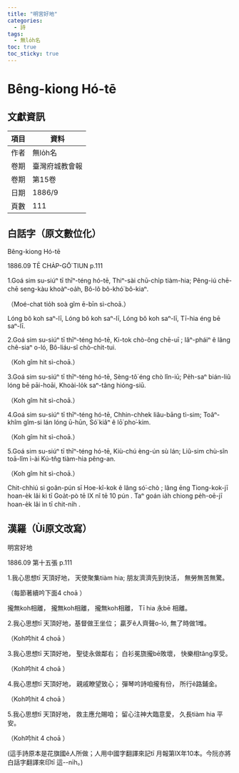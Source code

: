 ```yaml
---
title: "明宮好地"
categories:
  - 詩
tags:
  - 無lo̍h名
toc: true
toc_sticky: true
---
```


# Bêng-kiong Hó-tē

## 文獻資訊

| 項目 | 資料 |
|---|---|
| 作者 | 無lo̍h名 |
| 卷期 | 臺灣府城教會報 |
| 卷期 | 第15卷 |
| 日期 | 1886/9 |
| 頁數 | 111 |

## 白話字（原文數位化）

Bêng-kiong Hó-tē

1886.09 TĒ CHA̍P-GŌ͘ TIUN p.111

1.Goá sim su-siúⁿ tī thīⁿ-téng hó-tē, Thiⁿ-sài chū-chi̍p tiàm-hia; Pêng-iú chē-chē seng-kàu khoàⁿ-oa̍h, Bô-lô bô-khó͘ bô-kiaⁿ.

（Moé-chat tio̍h soà gîm ē-bīn sì-choā.）

Lóng bô koh saⁿ-lī, Lóng bô koh saⁿ-lī, Lóng bô koh saⁿ-lī, Tī-hia éng bē saⁿ-lī.

2.Goá sim su-siúⁿ tī thīⁿ-téng hó-tē, Ki-tok chò-ông chē-uī ; Iâⁿ-pháiⁿ ê lâng chê-siaⁿ o-ló, Bô-liáu-sî chò-chit-tui.

（Koh gîm hit sì-choā.）

3.Goá sim su-siúⁿ tī thīⁿ-téng hó-tē, Sèng-tô͘ éng chò lîn-iū; Pe̍h-saⁿ bián-liû lóng bē pāi-hoāi, Khoài-lo̍k saⁿ-tâng hióng-siū.

（Koh gîm hit sì-choā.）

4.Goá sim su-siúⁿ tī thīⁿ-téng hó-tē, Chhin-chhek liâu-bāng tì-sim; Toâⁿ-khîm gîm-si lán lóng ū-hūn, Só͘ kiâⁿ ê lō͘ pho͘-kim.

（Koh gîm hit sì-choā.）

5.Goá sim su-siúⁿ tī thīⁿ-téng hó-tē, Kiù-chú èng-ún sù lán; Liû-sim chù-sîn toā-lîm ì-ài Kú-tn̂g tiàm-hia pêng-an.

（Koh gîm hit sì-choā.）

Chit-chhiú si goân-pún sī Hoe-kî-kok ê lâng só͘-chò ; lâng ēng Tiong-kok-jī hoan-e̍k lâi kì tī Goa̍t-pò tē IX nî tē 10 pún . Taⁿ goán ia̍h chiong pe̍h-oē-jī hoan-e̍k lâi ìn tī chit-ni̍h .

## 漢羅（Ùi原文改寫）

明宮好地

1886.09 第十五張 p.111

1.我心思想tī 天頂好地， 天使聚集tiàm hia; 朋友濟濟先到快活， 無勞無苦無驚。

（每節著續吟下面4 choā ）

攏無koh相離， 攏無koh相離， 攏無koh相離， Tī hia 永bē 相離。

2.我心思想tī 天頂好地，基督做王坐位； 贏歹ê人齊聲o-ló, 無了時做1堆。

（Koh吟hit 4 choā ）

3.我心思想tī 天頂好地， 聖徒永做鄰右； 白衫冕旒攏bē敗壞， 快樂相tâng享受。

（Koh吟hit 4 choā ）

4.我心思想tī 天頂好地， 親戚瞭望致心； 彈琴吟詩咱攏有份， 所行ê路鋪金。

（Koh吟hit 4 choā ）

5.我心思想tī 天頂好地， 救主應允賜咱； 留心注神大臨意愛， 久長tiàm hia 平安。

（Koh吟hit 4 choā ）

(這手詩原本是花旗國ê人所做；人用中國字翻譯來記tī 月報第IX年10本。今阮亦將白話字翻譯來印tī 這--ni̍h。)
